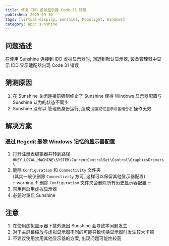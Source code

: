 ```yaml
---
title: 修复 IDD 虚拟显示器 Code 31 错误
published: 2025-09-10
tags: [virtual-display, Sunshine, Moonlight, Windows]
category: app::sunshine
---
```


## 问题描述
在使用 Sunshine 连接到 IDD 虚拟显示器时, 回退到默认显示器, 设备管理器中显示 IDD 显示适配器出现 Code 31 错误

## 猜测原因
1. 在 Sunshine 关闭连接前强制终止了 Sunshine 使得 Windows 显示器配置与 Sunshine 认为的状态不同步
2. Sunshine 没有以 管理员身份运行, 造成 `重置记忆显示设备组合态` 操作无效

## 解决方案
### 通过 Regedit 删除 Windows 记忆的显示器配置
1. 打开注册表编辑器并转到路径 `HKEY_LOCAL_MACHINE\SYSTEM\CurrentControlSet\Control\GraphicsDrivers\`
2. 删除 `Configuration` 和 `Connectivity` 文件夹 <br>
(其实一般仅删除 `Connectivity` 方可, 这样可以保留其他显示器配置)
:::warning
↑ 删除 `Configuration` 文件夹会删除所有历史显示器配置
:::
3. 禁用再启用虚拟显示器
4. 必要时重启 Sunshine

## 注意
1. 在使用虚拟显示器下意外退出 Sunshine 会导致本问题发生
2. 对于主屏幕缩放与虚拟显示器不同的可能导致切换显示器时发生较大卡顿
3. 不建议使用禁用其他显示器的方案, 出现问题可能性较高
